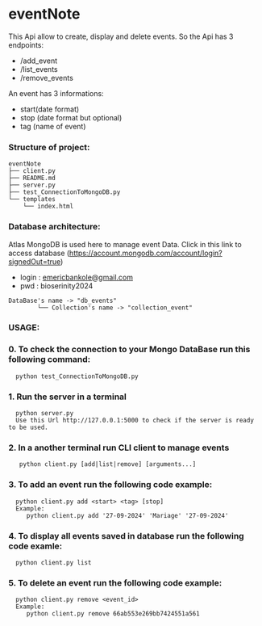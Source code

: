 # eventNote
This Api allow to create, display and delete events.
So the Api has 3 endpoints:
   * /add_event
   * /list_events
   * /remove_events
  
An event has 3 informations:
   - start(date format)
   - stop (date format but optional)
   - tag (name of event)

### Structure of project:
```
eventNote
├── client.py
├── README.md
├── server.py
├── test_ConnectionToMongoDB.py
└── templates
    └── index.html
```

### Database architecture:
Atlas MongoDB is used here to manage event Data.
Click in this link to access database (https://account.mongodb.com/account/login?signedOut=true)
- login : emericbankole@gmail.com
- pwd   : bioserinity2024

```
DataBase's name -> "db_events"
        └── Collection's name -> "collection_event"
```
  
### USAGE:
  ### 0. To check the connection to your Mongo DataBase run this following command:
      python test_ConnectionToMongoDB.py
      
  ### 1. Run the server in a terminal
      python server.py
      Use this Url http://127.0.0.1:5000 to check if the server is ready to be used.
  ### 2. In a another terminal run CLI client to manage events
       python client.py [add|list|remove] [arguments...]

  ### 3. To add an event run the following code example:
      python client.py add <start> <tag> [stop]
      Example:
         python client.py add '27-09-2024' 'Mariage' '27-09-2024'

  ### 4. To display all events saved in database run the following code examle:
      python client.py list

  ### 5. To delete an event run the following code example:
      python client.py remove <event_id>
      Example:
         python client.py remove 66ab553e269bb7424551a561

